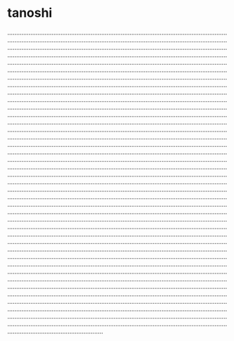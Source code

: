 # tanoshi
......................................................................................................................................................................................................................................................................................................................................................................................................................................................................................................................................................................................................................................................................................................................................................................................................................................................................................................................................................................................................................................................................................................................................................................................................................................................................................................................................................................................................................................................................................................................................................................................................................................................................................................................................................................................................................................................................................................................................................................................................................................................................................................................................................................................................................................................................................................................................................................................................................................................................................................................................................................................................................................................................................................................................................................................................................................................................................................................................................................................................................................................................................................................................................................................................................................................................................................................................................................................................................................................................................................................................................................................................................................................................................................................................................................................................................................................................................................................................................................................................................................................................................................................................................................................................................................................................................................................................................................................................................................................................................................................................................................................................................................................................................................................................................................................................................................................................................................................................................................................................................................................................................................................................................................................................................